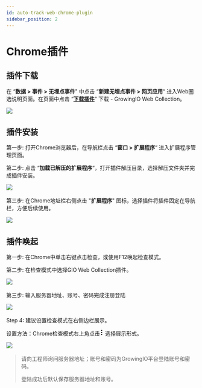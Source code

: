 ```yaml
---
id: auto-track-web-chrome-plugin
sidebar_position: 2
---
```


# Chrome插件

## 插件下载[](#cha-jian-xia-zai)

在 “**数据 > 事件 > 无埋点事件**" 中点击 “**新建无埋点事件 > 网页应用**“ 进入Web圈选说明页面。在页面中点击 “[**下载插件**](https://assets.giocdn.com/cdp/extensions/gio-web-collection.zip)“ 下载 - GrowingIO Web Collection。

![](/img/assets-M2qbZInaXgdm8kkNosp-MPldpkf8xU89_08vp7Q-MPlffZRmYDGBAL9BsQVimage.png)


## 插件安装[](#cha-jian-an-zhuang)

第一步: 打开Chrome浏览器后，在导航栏点击 “**窗口 > 扩展程序**“ 进入扩展程序管理页面。

第二步: 点击 “**加载已解压的扩展程序**“，打开插件解压目录，选择解压文件夹并完成插件安装。

![](/img/assets-M2qbZInaXgdm8kkNosp-MPlfy8bFQnXE0XgBcOF-MPm6gChFriHBjco382pimage.png)

第三步: 在Chrome地址栏右侧点击 "**扩展程序**" 图标，选择插件将插件固定在导航栏，方便后续使用。

![](/img/assets-M2qbZInaXgdm8kkNosp-MPlfy8bFQnXE0XgBcOF-MPm6mLGwYmzw-Zs_Uurimage.png)


## 插件唤起[](#cha-jian-huan-qi)

第一步: 在Chrome中单击右键点击检查，或使用F12唤起检查模式。

第二步: 在检查模式中选择GIO Web Collection插件。

![](/img/assets-M2qbZInaXgdm8kkNosp-MPlfy8bFQnXE0XgBcOF-MPm6uae3xW0yGaO790zimage.png)

第三步: 输入服务器地址、账号、密码完成注册登陆

![](/img/assets-M2qbZInaXgdm8kkNosp-MPlfy8bFQnXE0XgBcOF-MPm6ySuO1_8ifEhgwrfimage.png)

Step 4: 建议设置检查模式在右侧边栏展示。

设置方法：Chrome检查模式右上角点击![](/img/-Lo08UtW7H58ehFKeZ4g-LsycTyZaItbL8_Wigcx-LsyfkaafJ-8X2utJ9BbE782B9E782B9E782B9.png) 选择展示形式。

![](/img/assets-M2qbZInaXgdm8kkNosp-MPlfy8bFQnXE0XgBcOF-MPm72ip_gys2n7s-F4Oimage.png)

> 请向工程师询问服务器地址；账号和密码为GrowingIO平台登陆账号和密码。
> 
> 登陆成功后默认保存服务器地址和账号。
